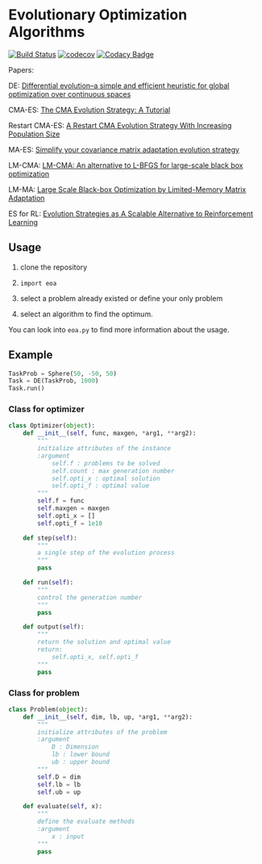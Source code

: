 # Evolutionary Optimization Algorithms

[![Build Status](https://travis-ci.com/LDNN97/Evolutionary-Optimization-Algorithms.svg?branch=master)](https://travis-ci.com/LDNN97/Evolutionary-Optimization-Algorithms) [![codecov](https://codecov.io/gh/LDNN97/Evolutionary-Optimization-Algorithms/branch/master/graph/badge.svg)](https://codecov.io/gh/LDNN97/Evolutionary-Optimization-Algorithms) [![Codacy Badge](https://api.codacy.com/project/badge/Grade/91d7ec72068b4c39b5daca093e5bf8ba)](https://www.codacy.com/app/LDNN97/Evolutionary-Optimization-Algorithms?utm_source=github.com&amp;utm_medium=referral&amp;utm_content=LDNN97/Evolutionary-Optimization-Algorithms&amp;utm_campaign=Badge_Grade)

Papers:

DE: [Differential evolution–a simple and efficient heuristic for global optimization over continuous spaces](https://link.springer.com/article/10.1023/A:1008202821328)

CMA-ES: [The CMA Evolution Strategy: A Tutorial](https://arxiv.org/pdf/1604.00772)

Restart CMA-ES: [A Restart CMA Evolution Strategy With Increasing Population Size](https://ieeexplore.ieee.org/abstract/document/1554902/)

MA-ES: [Simplify your covariance matrix adaptation evolution strategy](https://ieeexplore.ieee.org/abstract/document/7875115/)

LM-CMA: [LM-CMA: An alternative to L-BFGS for large-scale black box optimization](https://www.mitpressjournals.org/doi/abs/10.1162/EVCO_a_00168)

LM-MA: [Large Scale Black-box Optimization by Limited-Memory Matrix Adaptation](https://ieeexplore.ieee.org/abstract/document/8410043/)

ES for RL: [Evolution Strategies as A Scalable Alternative to Reinforcement Learning](https://arxiv.org/abs/1703.03864)

## Usage

1. clone the repository

2. `import eoa`

3. select a problem already existed or define your only problem

4. select an algorithm to find the optimum.

You can look into `eoa.py` to find more information about the usage.

## Example

``` python
TaskProb = Sphere(50, -50, 50)
Task = DE(TaskProb, 1000)
Task.run()
```

### Class for optimizer

``` python
class Optimizer(object):
    def __init__(self, func, maxgen, *arg1, **arg2):
        """
        initialize attributes of the instance
        :argument
            self.f : problems to be solved
            self.count : max generation number
            self.opti_x : optimal solution
            self.opti_f : optimal value
        """
        self.f = func
        self.maxgen = maxgen
        self.opti_x = []
        self.opti_f = 1e10

    def step(self):
        """
        a single step of the evolution process
        """
        pass

    def run(self):
        """
        control the generation number
        """
        pass

    def output(self):
        """
        return the solution and optimal value
        return:
            self.opti_x, self.opti_f
        """
        pass
```

### Class for problem

``` python
class Problem(object):
    def __init__(self, dim, lb, up, *arg1, **arg2):
        """
        initialize attributes of the problem
        :argument
            D : Dimension
            lb : lower bound
            ub : upper bound
        """
        self.D = dim
        self.lb = lb
        self.ub = up

    def evaluate(self, x):
        """
        define the evaluate methods
        :argument
            x : input
        """
        pass
```
